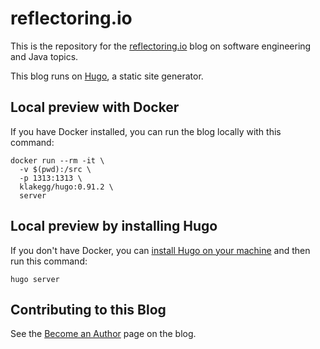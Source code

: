 # reflectoring.io
This is the repository for the [reflectoring.io](https://reflectoring.io) blog on software engineering and Java topics.

This blog runs on [Hugo](https://gohugo.io/), a static site generator.

## Local preview with Docker

If you have Docker installed, you can run the blog locally with this command:

```shell
docker run --rm -it \
  -v $(pwd):/src \
  -p 1313:1313 \
  klakegg/hugo:0.91.2 \
  server
```

## Local preview by installing Hugo

If you don't have Docker, you can [install Hugo on your machine](https://gohugo.io/getting-started/installing/) and then run this command:

```
hugo server
```

## Contributing to this Blog

See the [Become an Author](https://reflectoring.io/contribute/become-an-author) page on the blog.

